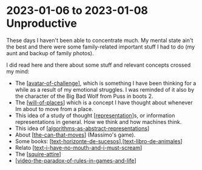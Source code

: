 # 2023-01-06 to 2023-01-08 Unproductive

These days I haven't been able to concentrate much. My mental state ain't the best and there were some family-related important stuff I had to do (my aunt and backup of family photos).

I did read here and there about some stuff and relevant concepts crossed my mind:

- The [[avatar-of-challenge]], which is something I have been thinking for a while as a result of my emotional struggles. I was reminded of it also by the character of the Big Bad Wolf from Puss in boots 2.
- The [[will-of-places]] which is a concept I have thought about whenever Im about to move from a place.
- This idea of a study of thought [[representation]]s, or information representations in general. How we think and how machines think.
- This idea of [[algorithms-as-abstract-representations]]
- About [[the-can-that-moves]] (Massimo's game).
- Some books: [[text-horizonte-de-sucesos]],[[text-libro-de-animales]]
- Relato [[text-i-have-no-mouth-and-i-must-scream]]
- The [[squire-attire]]
- [[video-the-paradox-of-rules-in-games-and-life]]

[//begin]: # "Autogenerated link references for markdown compatibility"
[avatar-of-challenge]: .././bubbles/avatar-of-challenge "avatar-of-challenge"
[will-of-places]: .././bubbles/will-of-places "will-of-places"
[representation]: .././bubbles/representation "representation"
[algorithms-as-abstract-representations]: .././bubbles/algorithms-as-abstract-representations "algorithms-as-abstract-representations"
[the-can-that-moves]: .././bubbles/the-can-that-moves "the-can-that-moves"
[text-horizonte-de-sucesos]: .././bubbles/stub "text-horizonte-de-sucesos"
[text-libro-de-animales]: .././bubbles/stub "text-libro-de-animales"
[text-i-have-no-mouth-and-i-must-scream]: .././bubbles/stub "text-i-have-no-mouth-and-i-must-scream"
[squire-attire]: .././bubbles/stub "squire-attire"
[video-the-paradox-of-rules-in-games-and-life]: .././bubbles/stub "video-the-paradox-of-rules-in-games-and-life"
[//end]: # "Autogenerated link references"


